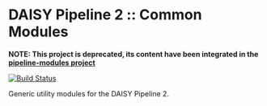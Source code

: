 DAISY Pipeline 2 :: Common Modules
==================================

**NOTE: This project is deprecated, its content have been integrated in the [pipeline-modules project](https://github.com/daisy/pipeline-modules)**

[![Build Status](https://travis-ci.org/daisy/pipeline-modules-common.png?branch=master)](https://travis-ci.org/daisy/pipeline-modules-common)

Generic utility modules for the DAISY Pipeline 2.
